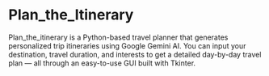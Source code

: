# Plan_the_Itinerary
Plan_the_itinerary is a Python-based travel planner that generates personalized trip itineraries using Google Gemini AI. You can input your destination, travel duration, and interests to get a detailed day-by-day travel plan — all through an easy-to-use GUI built with Tkinter.
